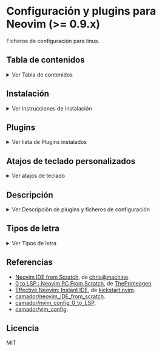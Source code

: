 # Configuración y plugins para Neovim (>= 0.9.x)

Ficheros de configuración para linux.

## Tabla de contenidos

<details>
<summary>Ver Tabla de contenidos</summary>

1. [Instalación](#instalación)
2. [Plugins](#plugins)
   1. [Esquemas de colores](#esquemas-de-colores)
   2. [Ayudas para el código](#ayudas-para-el-código)
      1. [Autocompletado de código](#autocompletado-de-código)
         1. [Snippets](#snippets)
      2. [LSP](#lsp)
      3. [Copilot](#copilot)
   3. [Búsqueda difusa](#búsqueda-difusa)
   4. [Git](#git)
   5. [Interfaz y navegación](#interfaz-y-navegación)
3. [Atajos de teclado](#atajos-de-teclado-personalizados)
   1. [Normal mode](#normal-mode)
   2. [Visual mode](#visual-mode)
   3. [Visual block mode](#visual-block-mode)
   4. [Terminal block mode](#terminal-block-mode)
   5. [Ayudas del código](#ayudas-del-código)
      1. [Autocompletando código](#autocompletando-código)
         1. [Diagnóstico](#diagnóstico)
         2. [Buffers con LSP](#buffers-con-lsp)
      2. [nvim-autopairs](#nvim-autopairs)
      3. [Comments.nvim](#Commentsnvim)
   6. [telescope.nvim](#telescope)
   7. [gitsigns.nvim](#gitsigns.nvim)
   8. [nvim-tree.lua](#nvim-treelua)
4. [Descripción](#descripción)
   1. [Opciones de configuración](#opciones-de-configuración)
   2. [Atajos de teclado](#atajos-de-teclado)
   3. [Gestión de plugins](#gestión-de-plugins)
   4. [Esquema de colores](#esquema-de-colores)
   5. [Autocompletado](#autocompletado)
   6. [Configuración de LSP](#configuración-de-lsp)
      1. [Ficheros de configuración](#ficheros-de-configuración)
   7. [Configuración de copilot.lua](#configuracion-de-copilotlua)
   7. [Configuración de telescope.nvim](#configuracion-de-telescope)
   8. [Configuración de nvim-treesitter](#configuracion-de-nvim-treesitter)
   9. [Configuración de nvim-autopairs](#configuracion-de-nvim-autopairs)
   10. [Configuración de Commnets.nvim](#configuracion-de-commentsnvim)
   11. [Configuración de gitsigns.nvim](#configuracion-de-gitsignsnvim)
   12. [Configuración de nvim-tree.lua](#configuracion-de-nvim-treelua)
5. [Tipos de letra](#tipos-de-letra)
6. [Referencias](#referencias)
7. [Licencia](#licencia)
</details>

## Instalación

<details>
<summary>Ver instrucciones de instalación</summary>

```sh
git clone git@github.com:camador/nvim_config.git ~/desarrollo/nvim_config
ln -s ~/desarrollo/nvim_config/config_nvim ~/.config/nvim
ln -s ~/desarrollo/nvim_config/local_share_nvim ~/.local/share/nvim
sudo apt install xclip fonts-firacode git ripgrep fd-find tar curl
```

- `xclip` es necesario para que funcione el portapapeles.
- `fonts-firacode` es el tipo de letra usado (definido en [~/.config/nvim/lua/mi_config/options.lua](config_nvim/lua/mi_config/options.lua)).
- `git` es necesario para [packer.nvim](https://github.com/wbthomason/packer.nvim) y opcional para [nvim-treesitter](https://github.com/nvim-treesitter/nvim-treesitter).
- `ripgrep` es necesario para que el [live_grep](https://github.com/nvim-telescope/telescope.nvim#file-pickers) (`<leader>fs`) de [telescope.nvim](https://github.com/nvim-telescope/telescope.nvim).
- `fd-find` es una [alternativa a find](https://github.com/sharkdp/fd) recomendada por [telescope.nvim](https://github.com/nvim-telescope/telescope.nvim#optional-dependencies).
- `tar` es necesario para [nvim-treesitter](https://github.com/nvim-treesitter/nvim-treesitter).
- `curl` es necesario para [nvim-treesitter](https://github.com/nvim-treesitter/nvim-treesitter).

Instalación de [Nerd fonts](https://github.com/ryanoasis/nerd-fonts):

```sh
mkdir -p ~/.local/share/fonts
cp -r ~/desarrollo/nvim_config/fonts ~/.local/share
```

En Neovim, instalar/actualizar los plugins:

```
:PackerSync
```

Reiniciar Neovim.

Establecer Neovim como editor del sistema (seleccionar `/usr/bin/nvim`):

```sh
sudo update-alternatives --config editor
```

</details>

## Plugins

<details>
<summary>Ver lista de Plugins instalados</summary>

- [packer.nvim](https://github.com/wbthomason/packer.nvim): Gestor de plugins.
- [plenary.nvim](https://github.com/nvim-lua/plenary.nvim): Librería lua necesaria para varios plugins.
- [popup.nvim](https://github.com/nvim-lua/popup.nvim): Popup API de Vim en Neovim.

## Esquemas de colores

- [LunarVimColorschemes](https://github.com/lunarvim/colorschemes): Varios esquema de colores.
- [Tokyo Night](https://github.com/folke/tokyonight.nvim): Varios esquema de colores.
- [Edge](https://github.com/sainnhe/edge): Esquema de colores.

## Ayudas para el código

- [nvim-treesitter](https://github.com/nvim-treesitter/nvim-treesitter): Mejora el coloreado del código y permite auto indentado.
- [nvim-ts-rainbow](https://github.com/p00f/nvim-ts-rainbow): Muestra cada par de paréntesis de un color distinto.
- [nvim-autopairs](https://github.com/windwp/nvim-autopairs): Cierra automática los pares de paréntisis, comillas, etc. Se integra con [nvim-cmp](https://github.com/hrsh7th/nvim-cmp) y [nvim-treesitter](https://github.com/nvim-treesitter/nvim-treesitter).
- [Comment.nvim](https://github.com/numToStr/Comment.nvim): Facilita el comentado de código.
- [nvim-ts-context-commentstring](https://github.com/JoosepAlviste/nvim-ts-context-commentstring): Comentarios según el contexto usando [nvim-treesitter](https://github.com/nvim-treesitter/nvim-treesitter).
- [vim-surround](https://github.com/tpope/vim-surround): Inserta y edita pares de tags, paréntesis, comillas, etc.
- [vim-rails](https://github.com/tpope/vim-rails): Desarrollo de aplicaciones Rails.
- [Sparkup](https://github.com/rstacruz/sparkup): Permite escribir HTML muy rápido.

### Autocompletado de código

- [nvim-cmp](https://github.com/hrsh7th/nvim-cmp): Plugin para autocompletado.
- [cmp-buffer](https://github.com/hrsh7th/cmp-buffer): Fuente para autocompletado de buffers.
- [cmp-path](https://github.com/hrsh7th/cmp-path): Fuente para autocompletado de paths.
- [cmp-cmdline](https://github.com/hrsh7th/cmp-cmdline): Fuente para autocompletado de línea de comandos.
- [cmp_luasnip](https://github.com/saadparwaiz1/cmp_luasnip): Fuente para autocompletado de snippets.

#### Snippets

- [LuaSnip](https://github.com/L3MON4D3/LuaSnip): Motor para snippets.
- [Friendly Snippets](https://github.com/rafamadriz/friendly-snippets): Snippets de muchos lenguajes.

### LSP

- [nvim-lspconfig](https://github.com/neovim/nvim-lspconfig): Configuraciones para el [cliente LSP de Neovim](https://neovim.io/doc/user/lsp.html).
- [mason.nvim](https://github.com/williamboman/mason.nvim): Gestor de servidores LSP.
- [mason-lspconfig.nvim](https://github.com/williamboman/mason-lspconfig.nvim): Puente entre [mason.nvim](https://github.com/williamboman/mason.nvim) y [neovim/nvim-lspconfig](https://github.com/neovim/nvim-lspconfig).
- [cmp-nvim-lsp](https://github.com/hrsh7th/cmp-nvim-lsp): Fuente para autocompletado LSP para [nvim-cmp](https://github.com/hrsh7th/nvim-cmp).
- [null-ls.nvim](https://github.com/jose-elias-alvarez/null-ls.nvim): Formato y diagnóstico.

### Copilot

- [copilot.lua](https://github.com/zbirenbaum/copilot.lua): Integración de [Copilot](https://github.com/features/copilot) en Nvim.
- [copilot-cmp](https://github.com/zbirenbaum/copilot-cmp): Copilot como fuente de [nvim-cmp](https://github.com/hrsh7th/nvim-cmp).

## Búsqueda difusa

- [telescope.nvim](https://github.com/nvim-telescope/telescope.nvim): Herramienta configurable y extensible de búsqueda difusa.
- [telescope-fzf-native.nvim](https://github.com/nvim-telescope/telescope-fzf-native.nvim): Ordenador (sorter) nativo de [telescope.nvim](https://github.com/nvim-telescope/telescope.nvim) para mejorar el rendimiento.
- [Nvim-web-devincos](https://github.com/nvim-tree/nvim-web-devicons): Iconos de ficheros para [telescope.nvim](https://github.com/nvim-telescope/telescope.nvim).

## Git

- [gitsigns.nvim](https://github.com/lewis6991/gitsigns.nvim): Indicadores visuales de Git.

## Interfaz y navegación

- [nvim-tree.lua](https://github.com/nvim-tree/nvim-tree.lua): Un explorador de ficheros escrito en Lua que sustituya a `:Explorer`.
- [lualine.nvim](https://github.com/nvim-lualine/lualine.nvim): Statusline mejorada.
- [EasyMotion](https://github.com/easymotion/vim-easymotion): Facilita y acelera los movimientos en el texto visualizado.
</details>

## Atajos de teclado personalizados

<details>
<summary>Ver atajos de teclado</summary>

- La tecla `<leader>` es la barra espaciadora.

### Normal mode

#### Navegación entre ventanas (splits) más sencilla

- `<C-h>`: Para moverse a la ventana izquierda en lugar de `<C-w>h`.
- `<C-j>`: Para moverse a la ventana inferior en lugar de `<C-w>j`.
- `<C-k>`: Para moverse a la ventana superior en lugar de `<C-w>k`.
- `<C-l>`: Para moverse a la ventana derecha en lugar de `<C-w>l`.

#### Redimensión con los cursores

- `<C-Up>`: Aumenta el tamaño horizontal.
- `<C-Down>`: Reduce el tamaño horizontal.
- `<C-Left>`: Aumenta el tamaño vertical.
- `<C-Right>`: Reduce el tamaño vertical.

#### Navegación entre buffers

- `<S-l>`: Siguiente buffer.
- `<S-h>`: Anterior buffer.

### Visual mode

#### Permanece en visual mode al indentar

- `>`: Aumenta la indentación y conserva la selección.
- `<`: Reduce la indentación y conserva la selección.

#### Mueve el texto seleccionado

- `<A-k>`: Mueve el texto seleccionado hacia arriba.
- `<A-j>`: Mueve el texto seleccionado hacia abajo.
- `p`: Permite pegar un texto previamente seleccionado (yunk) sobre otro sin perder sin perder la selección original. [Demo](https://youtu.be/w7i4amO_zaE?t=1593).

### Visual block mode

#### Mueve el texto seleccionado

- `K`: Mueve el texto seleccionado hacia arriba.
- `J`: Mueve el texto seleccionado hacia abajo.
- `<A-k>`: Mueve el texto seleccionado hacia arriba.
- `<A-j>`: Mueve el texto seleccionado hacia abajo.

### Terminal mode

#### Navegación entre terminales más sencilla

- `<C-h>`: Para moverse al terminal derecha.
- `<C-j>`: Para moverse al terminal inferior.
- `<C-k>`: Para moverse al terminal superior.
- `<C-l>`: Para moverse al terminal izquierda.

### Ayudas del código

#### nvim-treesitter 

##### Selección incremental

- `<C-Space>`: Inicia la selección.
- `<C-Space>`: Incrementa la selección un nodo.
- `<C-s>`: Incrementa el scope de la selección.
- `<S-Space>`: Decrementa la selección un nodo.

#### nvim-autopairs

- `M-e`: Ejecuta la función [FastWrap](https://github.com/windwp/nvim-autopairs#fastwrap) de [nvim-autopairs](https://github.com/windwp/nvim-autopairs). Permite elegir la ubicación del par de cierre. [Demo](https://github.com/windwp/nvim-autopairs#fastwrap).

#### Comments.nvim

##### Normal mode

- `gcc`: Conmuta el comentario de línea en la línea actual (`//`).
- `gbc`: Conmuta el comentario de bloque de la línea actual (`/* */`).
- `gco`: Inserta un comentario en la línea siguiente y entra en modo de inserción.
- `gcO`: Inserta un comentario en la línea anterior y entra en modo de inserción.
- `gcA`: Inserta un comentario al final de la línea actual y entra en modo de inserción.

#### Sparkup

- `C-e`: Expande la cadena a tags HTML.

##### Visual mode

- `gc`: Conmuta el comentario en la selección. Comentario de línea (`//`).
- `gb`: Conmuta el comentario en la selección. Comentario de bloque (`/* */`).

#### Autocompletando código

- `<C-k>`: Anterior ítem.
- `<C-j>`: Siguiente ítem.
- `<C-Space>`: Inicia el autocompletado. Usar antes de escribir. Muestra todas las opciones disponibles.
- `<C-e>`: Descarta el autocompletado.
- `<C-b>`: Desplazamiento en popups que no caben en la pantalla.
- `<C-f>`: Desplazamiento en popups que no caben en la pantalla.

##### Diagnóstico

- `<leader>l`: Lista de diagnósticos de la línea en la que se encuentra el cursor.
- `[d`: Ir al siguiente ítem de diagnóstico.
- `]d`: Ir al anterior ítem de diagnóstico.
- `<leader>q`: Muestra todas las líneas de diagnóstico del buffer en la lista de ubicaciones (`:lw`) de Neovim.

##### Buffers con LSP

- `<leader>gd`: Ir a la declaración del símbolo sobre el que se encuentre el cursor.
- `<leader>gD`: Ir a la definición del símbolo sobre el que se encuentre el cursor.
- `K`: Muestra un popup con información sobre el símbolo sobre el que se encuentre el cursor.
- `<leader>gi`: Muestra todas las implementaciones del símbolo sobre el que se encuentre el cursor en la ventana quickfix (`:cw`) de Neovim.
- `<C-k>`: Muestra un popup con la definición del símbolo sobre el que se encuentre el cursor.
- `<leader>wa`: Añade el directorio actual al espacio de trabajo de LSP.
- `<leader>wr`: Elimina el directorio actual al espacio de trabajo de LSP.
- `<leader>wl`: Lista los directorios del espacio de trabajo de LSP.
- `<leader>D`: Ir a la definición del tipo del símbolo sobre el que se encuentre el cursor.
- `<leader>rn`: Renombra todas las ocurrencias del símbolo sobre el que se encuentre el cursor.
- `<leader>ca`: Muestra una lista de acciones de código disponibles en la posición actual del cursor.
- `<leader>gr`: Muestra todas las referencias al símbolo sobre el que se encuentre el cursor en la ventana quickfix (`:cw`) de Neovim.
- `<leader>f`: Formatea el código del buffer según el servidor LSP asociado.

### Telescope

#### Modos de invocación

##### Ficheros

- `<leader>ff`: Búsqueda difusa de ficheros.
- `<leader>fb`: Búsqueda de buffers abiertos.
- `<leader>fc`: Búsqueda de la cadena bajo el cursor o texto seleccionado.
- `<leader>fh`: Histórico de búsquedas realizadas.
- `<leader>fs`: Búsqueda de una cadena.

##### Git

- `<C-p>`: Ficheros de Git
- `<leader>gb`: Ramas de Git.
- `<leader>gc`: Commits de Git.
- `<leader>gst`: Git status.

##### LSP

- `<leader>ld`: Lista de diagnósticos de LSP en los buffers abiertos.
- `<leader>lr`: Lista de referencias de la cadena en la que se encuentre el cursor.
- `<leader>ls`: Lista de símbolos en el buffer actual.

##### Vim

- `<leader>vc`: Lista de comandos de plugins/usuario disponibles.
- `<leader>vh`: Histórico de comandos ejecutados.
- `<leader>vk`: Lista de atajaos de teclado.

#### Modo inserción

- `C-h`: Muestra los atajos de teclado disponibles en Telescope para el modo inserción. El resultado depende del tipo de búsqueda (`Picker`) que se esté realizando (ficheros, Git, etc).
- `C-j`: Muestra el siguiente ítem del historial de búsquedas.
- `C-k`: Muestra el anterior ítem del historial de búsquedas.

##### Modo normal

- `?`: Muestra los atajos de teclado disponibles en Telescope para el modo normal. El resultado depende del tipo de búsqueda (`Picker`) que se esté realizando (ficheros, Git, etc).

### gitsigns.nvim

##### Navegación

- `]c`: Ir al cambio siguiente.
- `[c`: Ir al cambio anterior.

##### Acciones

- `<leader>hs`: Pasa los cambios de la línea o selección actual al index (`git add`).
- `<leader>hr`: Descarta los cambios de la línea o selección actual (`git reset`).
- `<leader>hS`: Pasa todos los cambios del buffer al index (`git add`).
- `<leader>hu`: Deshace el último paso a index (`git restore`).
- `<leader>hR`: Descarta los cambios del buffer (`git reset`).
- `<leader>hp`: Muestra un popup con los cambios de la línea actual.
- `<leader>hb`: Muestra un popup con el blame de la línea actual.
- `<leader>tb`: Conmuta la visualización del blame de la línea actual al final de la línea.
- `<leader>hd`: Realiza un diff contra index.
- `<leader>hD`: Realiza un diff de contra HEAD.
- `<leader>td`: Conmuta la visualización de las líneas eliminadas.

### nvim-tree.lua

#### En un buffer

- `<leader>e`: Comnuta la visualización del explorador de ficheros en la parte izquierda.
- `<leader>E`: Abre el explorador de ficheros y selecciona el fichero correspondiente al buffer actual, desplegando los directorios si es necesario.

#### En el explorador de ficheros

- `g?`: Muestra/oculta los atajos de teclado.
</details>

## Descripción

<details>
<summary>Ver Descripción de plugins y ficheros de configuración</summary>

Toda la configuración está escrita en [Lua](https://www.lua.org/) y se encuentra distribuida en varios ficheros contenidos en el directorio [~/.config/nvim/lua/mi_config](config_nvim/lua/mi_config). Estos ficheros son cargados por el script [~/.config/nvim/init.lua](config_nvim/init.lua), que es leído por Neovim al arrancar.

### Opciones de configuración

Fichero [~/.config/nvim/lua/mi_config/options.lua](config_nvim/lua/mi_config/options.lua): Opciones generales de configuración. Análogo a `.vimrc`.

### Atajos de teclado

Fichero [~/.config/nvim/lua/mi_config/keymaps.lua](config_nvim/lua/mi_config/keymaps.lua): Definición de los atajos de teclado generales.

Algunos plugins tienen sus propios atajos de teclado definidos en sus ficheros de configuración.

### Gestión de plugins

Fichero [~/.config/nvim/lua/mi_config/plugins.lua](config_nvim/lua/mi_config/plugins.lua): Instalación automática de ([packer.nvim](https://github.com/wbthomason/packer.nvim)) y resto de plugins.

### Esquema de colores

Fichero [~/.config/nvim/lua/mi_config/colorscheme.lua](config_nvim/lua/mi_config/colorscheme.lua): Establece el esquema de colores de forma segura. Si no existe el esquema seleccionado informa al usuario.

### Autocompletado

Fichero [~/.config/nvim/lua/mi_config/cmp.lua](config_nvim/lua/mi_config/cmp.lua): Define las fuentas de autocompletado usadas por [nvim-cmp](https://github.com/hrsh7th/nvim-cmp). Tras instalar una [fuente](https://github.com/hrsh7th/nvim-cmp/wiki/List-of-sources) como plugin en Packer hay que añadirla en este fichero en los apartados `formatting` y `sources` usando el nombre definido en la documentación de dicha fuente.

La [fuente para snippets](https://github.com/saadparwaiz1/cmp_luasnip) necesita de los plugins adicionales descritos en el apartado [Plugins/Snippets](#snippets).

Para que se muestren correctamente los iconos definidos en el apartado `kind_icons` es necesario instalar el tipo de letra [Nerd fonts](https://github.com/ryanoasis/nerd-fonts) (ver instrucciones de [Instalación](#instalación)).

### Configuración de LSP

LSP necesita de tres componentes para funcionar:

- Configuraciones para cada servidor LSP instalado. Proporcionadas por [nvim-lspconfig](https://github.com/neovim/nvim-lspconfig).
- Un gestor de la instalación/actualización de servidores ([mason.nvim](https://github.com/williamboman/mason.nvim)), con [mason-lspconfig.nvim](https://github.com/williamboman/mason-lspconfig.nvim) para facilitar la integración con [nvim-lspconfig](https://github.com/neovim/nvim-lspconfig).
- Una fuente de autocompletado para [nvim-cmp](https://github.com/hrsh7th/nvim-cmp) que muestre las sugerencias del servidor LSP ([cmp-nvim-lsp](https://github.com/)).

#### Ficheros de configuración

Los scripts de configuración de LSP están contenidos en el directorio [~/.config/nvim/lua/mi_config/lsp/](config_nvim/lua/mi_config/lsp/) y son los siguientes:

- [init.lua](config_nvim/lua/mi_config/lsp/init.lua): Si `nvim_lspconfig`, `mason` y `mason-lspconfig` están instalados carga sus configuraciones.
- [mason.lua](config_nvim/lua/mi_config/lsp/mason.lua): [Inicializa](https://github.com/williamboman/mason.nvim#setup) `mason`.
- [mason-lspconfig.lua](config_nvim/lua/mi_config/lsp/mason-lspconfig.lua): [Inicializa](https://github.com/williamboman/mason-lspconfig.nvim#configuration) `mason-lspconfig`.
- [lspconfig.lua](config_nvim/lua/mi_config/lsp/lspconfig.lua): Inicializa los servidores instalados por `mason` y establece la configuración general de `nvim-lspconfig` (keymaps, visualización,... ). Ver [Quickstart](https://github.com/neovim/nvim-lspconfig#quickstart) de `nvim-lspconfig`.
- [null-ls.lua](config_nvim/lua/mi_config/lsp/null-ls.lua): Habilita el formateo y diagnóstico para los distitntos lenguajes. Cada lenguaje necesita la instalación del correspondiente binario (`:NullLsInfo` en un buffer para ver las opciones disponibles en el apartado _Supported Source(s)_).

Además, en [cmp.lua](config_nvim/lua/mi_config/cmp.lua) hay que añadir la fuente (`cmp-nvim-lsp`) en los apartados `formatting` y `sources`.

[mason-lspconfig.lua](config_nvim/lua/mi_config/lsp/mason-lspconfig.lua) instala automáticamente `lua_ls` (para Lua), `tsserver` (para JavaScript), `solargraph` (para Ruby, solo soporte de Rubocop) y `pyright` y `black` (para Python). Los servidores instalados manualmente con `mason` deben ser añadidos al fichero [lspconfig.lua](config_nvim/lua/mi_config/lsp/lspconfig.lua):

```lua
lspconfig.<nombre_del_servidor>.setup {}
```

### Configuración de copilot.lua

Fichero [~/.config/nvim/lua/mi_config/copilot.lua](config_nvim/lua/mi_config/copilot.lua): Configuración para la integración con [nvim-cmp](https://github.com/hrsh7th/nvim-cmp).
Añadido Copilot en [cmp.lua](config_nvim/lua/mi_config/cmp.lua), apartados `formatting` y `sources`.

### Configuración de Telescope

Fichero [~/.config/nvim/lua/mi_config/telescope.lua](config_nvim/lua/mi_config/telescope.lua): Define algunos keymaps y configuraciones personalizadas.

### Configuración de nvim-treesitter

Fichero [~/.config/nvim/lua/mi_config/treesitter.lua](config_nvim/lua/mi_config/treesitte.lua): Fuerza la instalación de todos los parsers, activa la indentación y configura [nvim-ts-rainbow](https://github.com/p00f/nvim-ts-rainbow).

### Configuración de nvim-autopairs

Fichero [~/.config/nvim/lua/mi_config/autopairs.lua](config_nvim/lua/mi_config/autopairs.lua): Configura el plugin para que funcione con [nvim-cmp](https://github.com/hrsh7th/nvim-cmp) y [nvim-treesitter](https://github.com/nvim-treesitter/nvim-treesitter).

### Configuración de Comments.nvim

Fichero [~/.config/nvim/lua/mi_config/comments.lua](config_nvim/lua/mi_config/comments.lua): Habilita la integración con [nvim-treesitter](https://github.com/nvim-treesitter/nvim-treesitter) y [nvim-ts-context-commentstring](https://github.com/JoosepAlviste/nvim-ts-context-commentstring).

### Configuración de gitsigns.nvim

Fichero [~/.config/nvim/lua/mi_config/gitsigns.lua](config_nvim/lua/mi_config/gitsigns.lua): Configuración de la visualización y atajos de teclado.

### Configuración de nvim-tree.lua

Fichero [~/.config/nvim/lua/mi_config/nerd-tree.lua](config_nvim/lua/mi_config/nerd-tree.lua): Configuración de la visualización y atajos de teclado. Deshabilita `netrw` de Neovim (`:Explore`).

</details>

## Tipos de letra

<details>
<summary>Ver Tipos de letra</summary>

- [FiraCode](https://github.com/tonsky/FiraCode)
- [Nerd fonts](https://github.com/ryanoasis/nerd-fonts): Solo necesaria para los símbolos del autocompletado de código y [Nvim-web-devincos](https://github.com/nvim-tree/nvim-web-devicons).
</details>

## Referencias

- [Neovim IDE from Scratch](https://www.youtube.com/playlist?list=PLhoH5vyxr6Qq41NFL4GvhFp-WLd5xzIzZ), de [chris@machine](https://github.com/LunarVim/Neovim-from-scratch).
- [0 to LSP : Neovim RC From Scratch](https://www.youtube.com/watch?v=w7i4amO_zaE), de [ThePrimeagen](https://github.com/ThePrimeagen).
- [Effective Neovim: Instant IDE](https://www.youtube.com/watch?v=stqUbv-5u2s), de [kickstart.nvim](https://github.com/nvim-lua/kickstart.nvim).
- [camador/neovim_IDE_from_scratch](https://github.com/camador/neovim_IDE_from_scratch).
- [camador/nvim_config_0_to_LSP](https://github.com/camador/nvim_config_0_to_LSP).
- [camador/vim_config](https://github.com/camador/vim_config).

## Licencia

MIT
